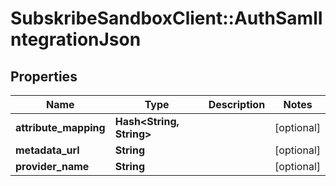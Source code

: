 # SubskribeSandboxClient::AuthSamlIntegrationJson

## Properties
Name | Type | Description | Notes
------------ | ------------- | ------------- | -------------
**attribute_mapping** | **Hash&lt;String, String&gt;** |  | [optional] 
**metadata_url** | **String** |  | [optional] 
**provider_name** | **String** |  | [optional] 


